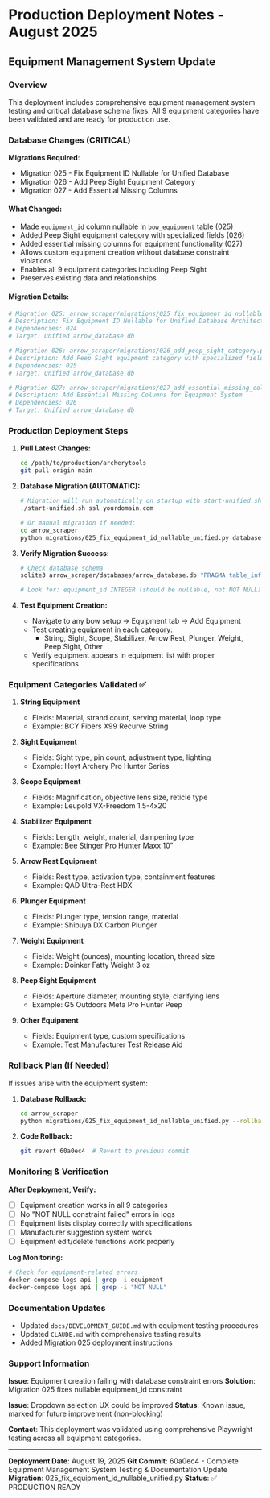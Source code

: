 # Production Deployment Notes - August 2025

## Equipment Management System Update

### Overview
This deployment includes comprehensive equipment management system testing and critical database schema fixes. All 9 equipment categories have been validated and are ready for production use.

### Database Changes (CRITICAL)
**Migrations Required**: 
- Migration 025 - Fix Equipment ID Nullable for Unified Database
- Migration 026 - Add Peep Sight Equipment Category  
- Migration 027 - Add Essential Missing Columns

#### What Changed:
- Made `equipment_id` column nullable in `bow_equipment` table (025)
- Added Peep Sight equipment category with specialized fields (026)
- Added essential missing columns for equipment functionality (027)
- Allows custom equipment creation without database constraint violations
- Enables all 9 equipment categories including Peep Sight
- Preserves existing data and relationships

#### Migration Details:
```bash
# Migration 025: arrow_scraper/migrations/025_fix_equipment_id_nullable_unified.py
# Description: Fix Equipment ID Nullable for Unified Database Architecture
# Dependencies: 024
# Target: Unified arrow_database.db

# Migration 026: arrow_scraper/migrations/026_add_peep_sight_category.py  
# Description: Add Peep Sight equipment category with specialized fields
# Dependencies: 025
# Target: Unified arrow_database.db

# Migration 027: arrow_scraper/migrations/027_add_essential_missing_columns.py
# Description: Add Essential Missing Columns for Equipment System
# Dependencies: 026  
# Target: Unified arrow_database.db
```

### Production Deployment Steps

1. **Pull Latest Changes:**
   ```bash
   cd /path/to/production/archerytools
   git pull origin main
   ```

2. **Database Migration (AUTOMATIC):**
   ```bash
   # Migration will run automatically on startup with start-unified.sh
   ./start-unified.sh ssl yourdomain.com
   
   # Or manual migration if needed:
   cd arrow_scraper
   python migrations/025_fix_equipment_id_nullable_unified.py databases/arrow_database.db
   ```

3. **Verify Migration Success:**
   ```bash
   # Check database schema
   sqlite3 arrow_scraper/databases/arrow_database.db "PRAGMA table_info(bow_equipment);"
   
   # Look for: equipment_id INTEGER (should be nullable, not NOT NULL)
   ```

4. **Test Equipment Creation:**
   - Navigate to any bow setup → Equipment tab → Add Equipment
   - Test creating equipment in each category:
     - String, Sight, Scope, Stabilizer, Arrow Rest, Plunger, Weight, Peep Sight, Other
   - Verify equipment appears in equipment list with proper specifications

### Equipment Categories Validated ✅

1. **String Equipment**
   - Fields: Material, strand count, serving material, loop type
   - Example: BCY Fibers X99 Recurve String

2. **Sight Equipment**
   - Fields: Sight type, pin count, adjustment type, lighting
   - Example: Hoyt Archery Pro Hunter Series

3. **Scope Equipment**
   - Fields: Magnification, objective lens size, reticle type
   - Example: Leupold VX-Freedom 1.5-4x20

4. **Stabilizer Equipment**
   - Fields: Length, weight, material, dampening type
   - Example: Bee Stinger Pro Hunter Maxx 10"

5. **Arrow Rest Equipment**
   - Fields: Rest type, activation type, containment features
   - Example: QAD Ultra-Rest HDX

6. **Plunger Equipment**
   - Fields: Plunger type, tension range, material
   - Example: Shibuya DX Carbon Plunger

7. **Weight Equipment**
   - Fields: Weight (ounces), mounting location, thread size
   - Example: Doinker Fatty Weight 3 oz

8. **Peep Sight Equipment**
   - Fields: Aperture diameter, mounting style, clarifying lens
   - Example: G5 Outdoors Meta Pro Hunter Peep

9. **Other Equipment**
   - Fields: Equipment type, custom specifications
   - Example: Test Manufacturer Test Release Aid

### Rollback Plan (If Needed)

If issues arise with the equipment system:

1. **Database Rollback:**
   ```bash
   cd arrow_scraper
   python migrations/025_fix_equipment_id_nullable_unified.py --rollback databases/arrow_database.db
   ```

2. **Code Rollback:**
   ```bash
   git revert 60a0ec4  # Revert to previous commit
   ```

### Monitoring & Verification

**After Deployment, Verify:**
- [ ] Equipment creation works in all 9 categories
- [ ] No "NOT NULL constraint failed" errors in logs
- [ ] Equipment lists display correctly with specifications
- [ ] Manufacturer suggestion system works
- [ ] Equipment edit/delete functions work properly

**Log Monitoring:**
```bash
# Check for equipment-related errors
docker-compose logs api | grep -i equipment
docker-compose logs api | grep -i "NOT NULL"
```

### Documentation Updates

- Updated `docs/DEVELOPMENT_GUIDE.md` with equipment testing procedures
- Updated `CLAUDE.md` with comprehensive testing results
- Added Migration 025 deployment instructions

### Support Information

**Issue**: Equipment creation failing with database constraint errors
**Solution**: Migration 025 fixes nullable equipment_id constraint

**Issue**: Dropdown selection UX could be improved
**Status**: Known issue, marked for future improvement (non-blocking)

**Contact**: This deployment was validated using comprehensive Playwright testing across all equipment categories.

---

**Deployment Date**: August 19, 2025
**Git Commit**: 60a0ec4 - Complete Equipment Management System Testing & Documentation Update
**Migration**: 025_fix_equipment_id_nullable_unified.py
**Status**: ✅ PRODUCTION READY